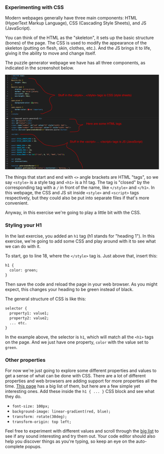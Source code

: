 ### Experimenting with CSS

Modern webpages generally have three main components: HTML (HyperText Markup Language), CSS (Cascading Style Sheets), and JS (JavaScript).

You can think of the HTML as the "skeleton", it sets up the basic structure (bones) of the page.
The CSS is used to modify the appearance of the skeleton (putting on flesh, skin, clothes, etc.).
And the JS brings it to life, giving it the ability to move and change itself.

The puzzle generator webpage we have has all three components, as indicated in the screenshot below.

![elements of a page](02-01.png)

The things that start and end with `<>` angle brackets are HTML "tags", so we say `<style>` is a style tag and `<h1>` is a h1 tag.
The tag is "closed" by the corresponding tag with a `/` in front of the name, like `</style>` and `</h1>`.
In this webpage, the CSS and JS sit inside `<style>` and `<script>` tags respectively, but they could also be put into separate files if that's more convenient.

Anyway, in this exercise we're going to play a little bit with the CSS.

### Styling your H1

In the last exercise, you added an `h1` tag (h1 stands for "heading 1").
In this exercise, we're going to add some CSS and play around with it to see what we can do with it.

To start, go to line 18, where the `</style>` tag is.
Just above that, insert this:

```
h1 {
  color: green;
}
```

Then save the code and reload the page in your web browser.
As you might expect, this changes your heading to be green instead of black.

The general structure of CSS is like this:

```
selector {
  property1: value1;
  property2: value2;
  ... etc.
}
```

In the example above, the selector is `h1`, which will match all the `<h1>` tags on the page.
And we just have one property, `color` with the value set to `green`.

### Other properties

For now we're just going to explore some different properties and values to get a sense of what can be done with CSS.
There are a lot of different properties and web browsers are adding support for more properties all the time.
[This page](https://www.w3schools.com/cssref/index.php) has a big list of them, but here are a few simple yet interesting ones.
Add these inside the `h1 { ... }` CSS block and see what they do.

- `font-size: 100px;`
- `background-image: linear-gradient(red, blue);`
- `transform: rotate(30deg);`
- `transform-origin: top left;`

Feel free to experiment with different values and scroll through the [big list](https://www.w3schools.com/cssref/index.php) to see if any sound interesting and try them out.
Your code editor should also help you discover things as you're typing, so keep an eye on the auto-complete popups.
